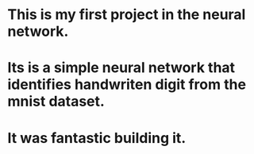 # This is my first project in the neural network.
# Its is a simple neural network that identifies handwriten digit from the mnist dataset.
# It was fantastic building it.
